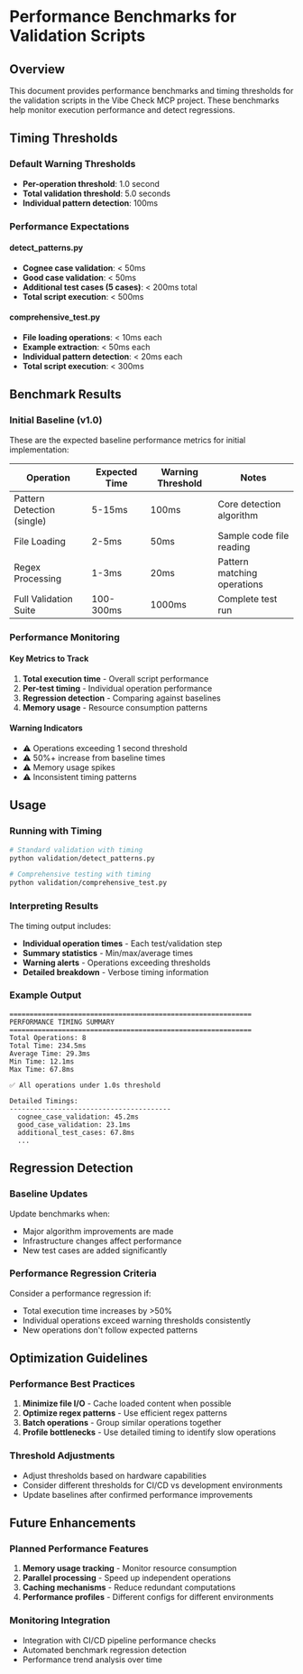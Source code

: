 # Performance Benchmarks for Validation Scripts

## Overview

This document provides performance benchmarks and timing thresholds for the validation scripts in the Vibe Check MCP project. These benchmarks help monitor execution performance and detect regressions.

## Timing Thresholds

### Default Warning Thresholds
- **Per-operation threshold**: 1.0 second
- **Total validation threshold**: 5.0 seconds
- **Individual pattern detection**: 100ms

### Performance Expectations

#### detect_patterns.py
- **Cognee case validation**: < 50ms
- **Good case validation**: < 50ms  
- **Additional test cases (5 cases)**: < 200ms total
- **Total script execution**: < 500ms

#### comprehensive_test.py
- **File loading operations**: < 10ms each
- **Example extraction**: < 50ms each
- **Individual pattern detection**: < 20ms each
- **Total script execution**: < 300ms

## Benchmark Results

### Initial Baseline (v1.0)
These are the expected baseline performance metrics for initial implementation:

| Operation | Expected Time | Warning Threshold | Notes |
|-----------|---------------|-------------------|-------|
| Pattern Detection (single) | 5-15ms | 100ms | Core detection algorithm |
| File Loading | 2-5ms | 50ms | Sample code file reading |
| Regex Processing | 1-3ms | 20ms | Pattern matching operations |
| Full Validation Suite | 100-300ms | 1000ms | Complete test run |

### Performance Monitoring

#### Key Metrics to Track
1. **Total execution time** - Overall script performance
2. **Per-test timing** - Individual operation performance
3. **Regression detection** - Comparing against baselines
4. **Memory usage** - Resource consumption patterns

#### Warning Indicators
- ⚠️ Operations exceeding 1 second threshold
- ⚠️ 50%+ increase from baseline times
- ⚠️ Memory usage spikes
- ⚠️ Inconsistent timing patterns

## Usage

### Running with Timing
```bash
# Standard validation with timing
python validation/detect_patterns.py

# Comprehensive testing with timing
python validation/comprehensive_test.py
```

### Interpreting Results
The timing output includes:
- **Individual operation times** - Each test/validation step
- **Summary statistics** - Min/max/average times
- **Warning alerts** - Operations exceeding thresholds
- **Detailed breakdown** - Verbose timing information

### Example Output
```
============================================================
PERFORMANCE TIMING SUMMARY
============================================================
Total Operations: 8
Total Time: 234.5ms
Average Time: 29.3ms
Min Time: 12.1ms
Max Time: 67.8ms

✅ All operations under 1.0s threshold

Detailed Timings:
----------------------------------------
  cognee_case_validation: 45.2ms
  good_case_validation: 23.1ms
  additional_test_cases: 67.8ms
  ...
```

## Regression Detection

### Baseline Updates
Update benchmarks when:
- Major algorithm improvements are made
- Infrastructure changes affect performance
- New test cases are added significantly

### Performance Regression Criteria
Consider a performance regression if:
- Total execution time increases by >50%
- Individual operations exceed warning thresholds consistently
- New operations don't follow expected patterns

## Optimization Guidelines

### Performance Best Practices
1. **Minimize file I/O** - Cache loaded content when possible
2. **Optimize regex patterns** - Use efficient regex patterns
3. **Batch operations** - Group similar operations together
4. **Profile bottlenecks** - Use detailed timing to identify slow operations

### Threshold Adjustments
- Adjust thresholds based on hardware capabilities
- Consider different thresholds for CI/CD vs development environments
- Update baselines after confirmed performance improvements

## Future Enhancements

### Planned Performance Features
1. **Memory usage tracking** - Monitor resource consumption
2. **Parallel processing** - Speed up independent operations
3. **Caching mechanisms** - Reduce redundant computations
4. **Performance profiles** - Different configs for different environments

### Monitoring Integration
- Integration with CI/CD pipeline performance checks
- Automated benchmark regression detection
- Performance trend analysis over time